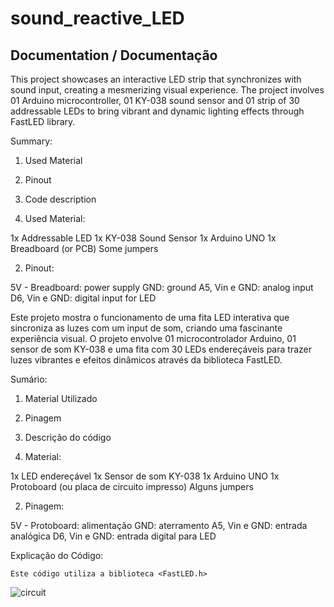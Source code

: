 # sound_reactive_LED

## Documentation / Documentação



  This project showcases an interactive LED strip that synchronizes with sound input, creating a mesmerizing visual experience. The project involves 01 Arduino microcontroller, 01 KY-038 sound sensor and 01 strip of 30 addressable LEDs to bring vibrant and dynamic lighting effects through FastLED library.



Summary:

1. Used Material
2. Pinout
3. Code description
 


1. Used Material:

  1x Addressable LED 
  1x KY-038 Sound Sensor
  1x Arduino UNO
  1x Breadboard (or PCB)
  Some jumpers


2. Pinout:

  5V - Breadboard: power supply
  GND: ground
  A5, Vin e GND: analog input
  D6, Vin e GND: digital input for LED



  Este projeto mostra o funcionamento de uma fita LED interativa que sincroniza as luzes com um input de som, criando uma fascinante experiência visual. O projeto envolve 01  microcontrolador Arduino, 01 sensor de som  KY-038 e uma fita com 30 LEDs endereçáveis para trazer luzes vibrantes e efeitos dinâmicos através da biblioteca FastLED.



Sumário:

1. Material Utilizado
2. Pinagem
3. Descrição do código
 


1. Material:

  1x LED endereçável
  1x Sensor de som KY-038
  1x Arduino UNO
  1x Protoboard (ou placa de circuito impresso)
  Alguns jumpers


2. Pinagem:

  5V - Protoboard: alimentação
  GND: aterramento
  A5, Vin e GND: entrada analógica
  D6, Vin e GND: entrada digital para LED


Explicação do Código:

	Este código utiliza a biblioteca <FastLED.h>
![circuit](https://github.com/adzuki1/sound_reactive_LED/assets/101777198/7e38e8a3-6b67-4e00-a305-9939c634d98b)
